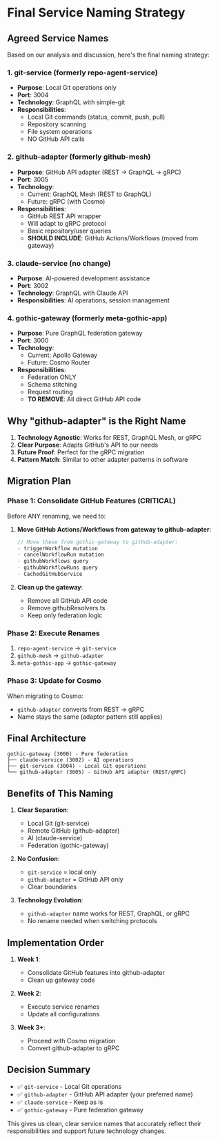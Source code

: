 # Final Service Naming Strategy

## Agreed Service Names

Based on our analysis and discussion, here's the final naming strategy:

### 1. **git-service** (formerly repo-agent-service)
- **Purpose**: Local Git operations only
- **Port**: 3004
- **Technology**: GraphQL with simple-git
- **Responsibilities**:
  - Local Git commands (status, commit, push, pull)
  - Repository scanning
  - File system operations
  - NO GitHub API calls

### 2. **github-adapter** (formerly github-mesh)
- **Purpose**: GitHub API adapter (REST → GraphQL → gRPC)
- **Port**: 3005
- **Technology**: 
  - Current: GraphQL Mesh (REST to GraphQL)
  - Future: gRPC (with Cosmo)
- **Responsibilities**:
  - GitHub REST API wrapper
  - Will adapt to gRPC protocol
  - Basic repository/user queries
  - **SHOULD INCLUDE**: GitHub Actions/Workflows (moved from gateway)

### 3. **claude-service** (no change)
- **Purpose**: AI-powered development assistance
- **Port**: 3002
- **Technology**: GraphQL with Claude API
- **Responsibilities**: AI operations, session management

### 4. **gothic-gateway** (formerly meta-gothic-app)
- **Purpose**: Pure GraphQL federation gateway
- **Port**: 3000
- **Technology**: 
  - Current: Apollo Gateway
  - Future: Cosmo Router
- **Responsibilities**:
  - Federation ONLY
  - Schema stitching
  - Request routing
  - **TO REMOVE**: All direct GitHub API code

## Why "github-adapter" is the Right Name

1. **Technology Agnostic**: Works for REST, GraphQL Mesh, or gRPC
2. **Clear Purpose**: Adapts GitHub's API to our needs
3. **Future Proof**: Perfect for the gRPC migration
4. **Pattern Match**: Similar to other adapter patterns in software

## Migration Plan

### Phase 1: Consolidate GitHub Features (CRITICAL)
Before ANY renaming, we need to:

1. **Move GitHub Actions/Workflows from gateway to github-adapter**:
   ```typescript
   // Move these from gothic-gateway to github-adapter:
   - triggerWorkflow mutation
   - cancelWorkflowRun mutation  
   - githubWorkflows query
   - githubWorkflowRuns query
   - CachedGitHubService
   ```

2. **Clean up the gateway**:
   - Remove all GitHub API code
   - Remove githubResolvers.ts
   - Keep only federation logic

### Phase 2: Execute Renames
1. `repo-agent-service` → `git-service`
2. `github-mesh` → `github-adapter`
3. `meta-gothic-app` → `gothic-gateway`

### Phase 3: Update for Cosmo
When migrating to Cosmo:
- `github-adapter` converts from REST → gRPC
- Name stays the same (adapter pattern still applies)

## Final Architecture

```
gothic-gateway (3000) - Pure federation
├── claude-service (3002) - AI operations
├── git-service (3004) - Local Git operations
└── github-adapter (3005) - GitHub API adapter (REST/gRPC)
```

## Benefits of This Naming

1. **Clear Separation**:
   - Local Git (git-service)
   - Remote GitHub (github-adapter)
   - AI (claude-service)
   - Federation (gothic-gateway)

2. **No Confusion**:
   - `git-service` = local only
   - `github-adapter` = GitHub API only
   - Clear boundaries

3. **Technology Evolution**:
   - `github-adapter` name works for REST, GraphQL, or gRPC
   - No rename needed when switching protocols

## Implementation Order

1. **Week 1**: 
   - Consolidate GitHub features into github-adapter
   - Clean up gateway code
   
2. **Week 2**:
   - Execute service renames
   - Update all configurations
   
3. **Week 3+**:
   - Proceed with Cosmo migration
   - Convert github-adapter to gRPC

## Decision Summary

- ✅ `git-service` - Local Git operations
- ✅ `github-adapter` - GitHub API adapter (your preferred name)
- ✅ `claude-service` - Keep as is
- ✅ `gothic-gateway` - Pure federation gateway

This gives us clean, clear service names that accurately reflect their responsibilities and support future technology changes.